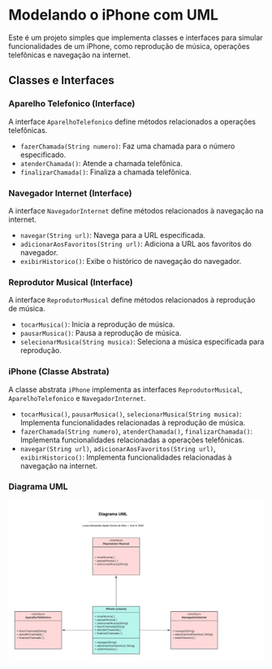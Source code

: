 # Modelando o iPhone com UML

Este é um projeto simples que implementa classes e interfaces para simular funcionalidades de um iPhone, como reprodução de música, operações telefônicas e navegação na internet.

## Classes e Interfaces

### Aparelho Telefonico (Interface)

A interface `AparelhoTelefonico` define métodos relacionados a operações telefônicas.

- `fazerChamada(String numero)`: Faz uma chamada para o número especificado.
- `atenderChamada()`: Atende a chamada telefônica.
- `finalizarChamada()`: Finaliza a chamada telefônica.

### Navegador Internet (Interface)

A interface `NavegadorInternet` define métodos relacionados à navegação na internet.

- `navegar(String url)`: Navega para a URL especificada.
- `adicionarAosFavoritos(String url)`: Adiciona a URL aos favoritos do navegador.
- `exibirHistorico()`: Exibe o histórico de navegação do navegador.

### Reprodutor Musical (Interface)

A interface `ReprodutorMusical` define métodos relacionados à reprodução de música.

- `tocarMusica()`: Inicia a reprodução de música.
- `pausarMusica()`: Pausa a reprodução de música.
- `selecionarMusica(String musica)`: Seleciona a música especificada para reprodução.

### iPhone (Classe Abstrata)

A classe abstrata `iPhone` implementa as interfaces `ReprodutorMusical`, `AparelhoTelefonico` e `NavegadorInternet`.

- `tocarMusica()`, `pausarMusica()`, `selecionarMusica(String musica)`: Implementa funcionalidades relacionadas à reprodução de música.
- `fazerChamada(String numero)`, `atenderChamada()`, `finalizarChamada()`: Implementa funcionalidades relacionadas a operações telefônicas.
- `navegar(String url)`, `adicionarAosFavoritos(String url)`, `exibirHistorico()`: Implementa funcionalidades relacionadas à navegação na internet.

### Diagrama UML

![Diagrama UML](./DiagramaUML.png)
